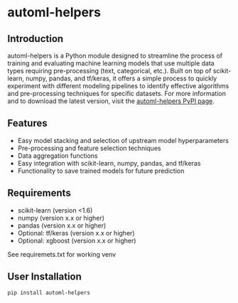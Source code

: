 # automl-helpers

## Introduction
automl-helpers is a Python module designed to streamline the process of training and evaluating machine learning models that use multiple data types requiring pre-processing (text, categorical, etc.). Built on top of scikit-learn, numpy, pandas, and tf/keras, it offers a simple process to quickly experiment with different modeling pipelines to identify effective algorithms and pre-processing techniques for specific datasets. For more information and to download the latest version, visit the [automl-helpers PyPI page](https://pypi.org/project/automl-helpers/).

## Features
- Easy model stacking and selection of upstream model hyperparameters
- Pre-processing and feature selection techniques
- Data aggregation functions
- Easy integration with scikit-learn, numpy, pandas, and tf/keras
- Functionality to save trained models for future prediction

## Requirements
- scikit-learn (version <1.6)
- numpy (version x.x or higher)
- pandas (version x.x or higher)
- Optional: tf/keras (version x.x or higher)
- Optional: xgboost (version x.x or higher)

See requiremets.txt for working venv

## User Installation
```bash
pip install automl-helpers
```